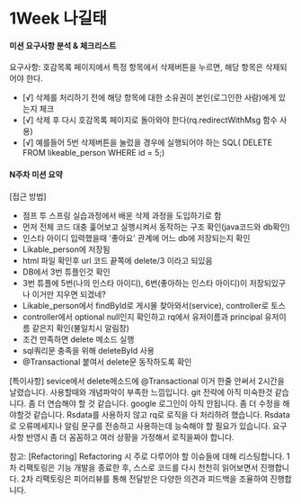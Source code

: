 # 1Week 나길태
#### 미션 요구사항 분석 & 체크리스트

요구사항: 호감목록 페이지에서 특정 항목에서 삭제버튼을 누르면, 해당 항목은 삭제되어야 한다. 
- [√] 삭제를 처리하기 전에 해당 항목에 대한 소유권이 본인(로그인한 사람)에게 있는지 체크
- [√] 삭제 후 다시 호감목록 페이지로 돌아와야 한다(rq.redirectWithMsg 함수 사용)
- [√] 예를들어 5번 삭제버튼을 눌렀을 경우에 실행되어야 하는 SQL( DELETE FROM likeable_person WHERE id = 5;)

#### N주차 미션 요약
[접근 방법]

- 점프 투 스프링 실습과정에서 배운 삭제 과정을 도입하기로 함
- 먼저 전체 코드 대충 훑어보고 실행시켜서 동작하는 구조 확인(java코드와 db확인)
- 인스타 아이디 입력했을때 '좋아요' 관계에 어느 db에 저장되는지 확인 
- Likable_person에 저장됨
- html 파일 확인후 url 코드 끝쪽에 delete/3 이라고 되있음 
- DB에서 3번 튜플인것 확인 
- 3번 튜플에 5번(나의 인스타 아이디), 6번(좋아하는 인스타 아이디)이 저장되있구나 이거만 지우면 되겠네?
- Likable_person에서 findById로 게시물 찾아와서(service), controller로 토스 
- controller에서 optional null인지 확인하고 rq에서 유저이름과 principal 유저이름 같은지 확인(불일치시 알림창)
- 조건 만족하면 delete 메소드 실행
- sql쿼리문 충족을 위해 deleteById 사용
- @Transactional 붙여서 delete문 동작하도록 확인

[특이사항]
sevice에서 delete메소드에 @Transactional 이거 한줄 안써서 2시간을 날렸습니다. 사용할때와 개념파악이 부족한 느낌입니다.
git 전략에 아직 미숙한것 같습니다. 좀 더 연습해야 할 것 같습니다.
google 로그인이 아직 안됩니다. 좀 더 수정을 해야할것 같습니다.
Rsdata를 사용하지 않고 rq로 로직을 다 처리하려 했습니다. Rsdata로 오류메세지나 알림 문구를 전송하고 사용하는데 능숙해야 할 필요가 있습니다.
요구사항 반영시 좀 더 꼼꼼하고 여러 상황을 가정해서 로직을짜야 합니다.

참고: [Refactoring]
Refactoring 시 주로 다루어야 할 이슈들에 대해 리스팅합니다.
1차 리팩토링은 기능 개발을 종료한 후, 스스로 코드를 다시 천천히 읽어보면서 진행합니다.
2차 리팩토링은 피어리뷰를 통해 전달받은 다양한 의견과 피드백을 조율하여 진행합니다. 
